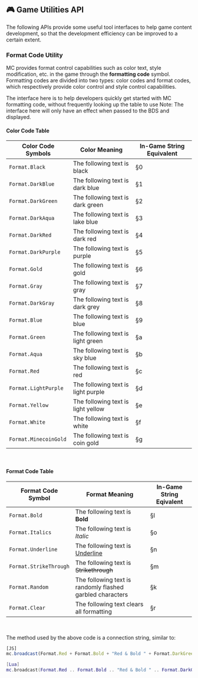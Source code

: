 ## 🎮 Game Utilities API

The following APIs provide some useful tool interfaces to help game content development, so that the development efficiency can be improved to a certain extent.

### Format Code Utility

MC provides format control capabilities such as color text, style modification, etc. in the game through the **formatting code** symbol. Formatting codes are divided into two types: color codes and format codes, which respectively provide color control and style control capabilities.

The interface here is to help developers quickly get started with MC formatting code, without frequently looking up the table to use
Note: The interface here will only have an effect when passed to the BDS and displayed.

#### Color Code Table

| Color Code Symbols        | Color Meaning          | In-Game String Equivalent |
| ------------------------- | ----------------------- | ------------------ |
| `Format.Black`            | The following text is black     | §0                 |
| `Format.DarkBlue`         | The following text is dark blue   | §1 |
| `Format.DarkGreen`        | The following text is dark green    | §2|
| `Format.DarkAqua`         | The following text is lake blue   | §3|
| `Format.DarkRed`          | The following text is dark red   | §4|
| `Format.DarkPurple`       | The following text is purple     | §5|
| `Format.Gold`             | The following text is gold     | §6|
| `Format.Gray`             | The following text is gray     | §7|
| `Format.DarkGray`         | The following text is dark grey   | §8|
| `Format.Blue`             | The following text is blue     | §9|
| `Format.Green`            | The following text is light green   | §a|
| `Format.Aqua`             | The following text is sky blue   | §b|
| `Format.Red`              | The following text is red   | §c|
| `Format.LightPurple`      | The following text is light purple   | §d|
| `Format.Yellow`           | The following text is light yellow    | §e|
| `Format.White`            | The following text is white     | §f|
| `Format.MinecoinGold`     | The following text is coin gold | §g|

<br>

#### Format Code Table

| Format Code Symbol     | Format Meaning              | In-Game String Eqivalent |
| ---------------------- | ------------------------------- | ------------------ |
| `Format.Bold`          | The following text is **Bold**| §l |
| `Format.Italics`       | The following text is *Italic*| §o|
| `Format.Underline`     | The following text is <u>Underline</u>| §n|
| `Format.StrikeThrough` | The following text is ~~Strikethrough~~         | §m  |
| `Format.Random`        | The following text is randomly flashed garbled characters | §k  |
| `Format.Clear`         | The following text clears all formatting| §r |

<br>

The method used by the above code is a connection string, similar to:

```Javascript
[JS]
mc.broadcast(Format.Red + Format.Bold + "Red & Bold " + Format.DarkGreen + Format.Underline + "DarkGreen & Underline" + Format.Clear + "Clear");
```
```Lua
[Lua]
mc.broadcast(Format.Red .. Format.Bold .. "Red & Bold " .. Format.DarkGreen .. Format.Underline .. "DarkGreen & Underline" .. Format.Clear .. "Clear")
```